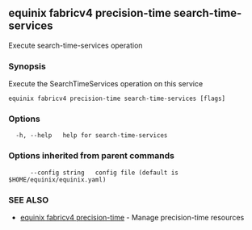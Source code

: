## equinix fabricv4 precision-time search-time-services

Execute search-time-services operation

### Synopsis

Execute the SearchTimeServices operation on this service

```
equinix fabricv4 precision-time search-time-services [flags]
```

### Options

```
  -h, --help   help for search-time-services
```

### Options inherited from parent commands

```
      --config string   config file (default is $HOME/equinix/equinix.yaml)
```

### SEE ALSO

* [equinix fabricv4 precision-time](equinix_fabricv4_precision-time.md)	 - Manage precision-time resources

